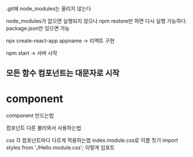 .git에 node_modules는 올리지 않는다

node_modules가 없으면 실행되지 않으나 npm restore만 하면 다시 실행 가능하다.
package.json만 있으면 가능

npx create-react-app appname -> 리액트 구현

npm start -> 서버 시작

## 모든 함수 컴포넌트는 대문자로 시작

# component

component 만드는법

컴포넌트 다른 불러와서 사용하는법

css 각 컴포넌트마다 다르게 적용하는법 index.module.css로 이름 짓기
import styles from './Hello.module.css'; 이렇게 임포트
